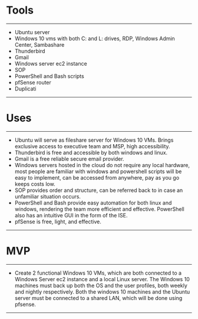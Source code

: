 # Tools
---
- Ubuntu server
- Windows 10 vms with both C: and L: drives, RDP, Windows Admin Center, Sambashare
- Thunderbird
- Gmail
- Windows server ec2 instance
- SOP
- PowerShell and Bash scripts
- pfSense router 
- Duplicati
---
# Uses
---
- Ubuntu will serve as fileshare server for Windows 10 VMs. Brings exclusive access to executive team and MSP, high accessibility.
- Thunderbird is free and accessible by both windows and linux.
- Gmail is a free reliable secure email provider.
- Windows servers hosted in the cloud do not require any local hardware, most people are familiar with windows and powershell scripts will be easy to implement, can be accessed from anywhere, pay as you go keeps costs low.
- SOP provides order and structure, can be referred back to in case an unfamiliar situation occurs.
- PowerShell and Bash provide easy automation for both linux and windows, rendering the team more efficient and effective. PowerShell also has an intuitive GUI in the form of the ISE.
- pfSense is free, light, and effective.
----
# MVP
---
- Create 2 functional Windows 10 VMs, which are both connected to a Windows Server ec2 instance and a local Linux server. The Windows 10 machines must back up both the OS and the user profiles, both weekly and nightly respectively. Both the windows 10 machines and the Ubuntu server must be connected to a shared LAN, which will be done using pfsense.
---
